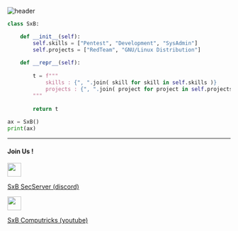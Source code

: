 ![header](https://capsule-render.vercel.app/api?type=waving&color=auto&height=220&section=header&text=SxB🏴‍☠️&fontSize=60&animation=fadeIn&fontAlignY=38&desc=Pentesting%20Scripting%20SystAdmin&descAlignY=51&descAlign=62)

```python
class SxB:

    def __init__(self):
        self.skills = ["Pentest", "Development", "SysAdmin"]
        self.projects = ["RedTeam", "GNU/Linux Distribution"]
    
    def __repr__(self):
        
        t = f"""       
            skills : {", ".join( skill for skill in self.skills )}
            projects : {", ".join( project for project in self.projects )}
        """
        
        return t
        
ax = SxB()
print(ax)

``` 
---
#### Join Us !

<img width="31" src="https://logo-marque.com/wp-content/uploads/2020/12/Discord-Logo.png">

<a href="https://discord.gg/XFPs22U9tS">SxB SecServer (discord)</a><br>

<img width="31" src="https://www.specialolympics.asso.fr/wp-content/uploads/2020/04/youtube-logo-icon-transparent-32.png">

<a href="https://www.youtube.com/channel/UCCO-FLxIHmk9UqsdUWLF-zg">SxB Computricks (youtube)</a>

